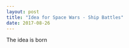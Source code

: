 ```yaml
---
layout: post
title: "Idea for Space Wars - Ship Battles"
date: 2017-08-26
---
```


The idea is born
